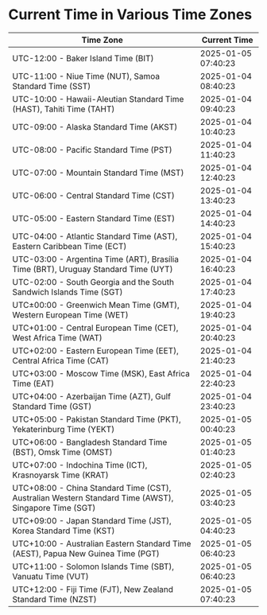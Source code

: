 # Current Time in Various Time Zones

| Time Zone | Current Time |
|-----------|--------------|
| UTC-12:00 - Baker Island Time (BIT) | 2025-01-05 07:40:23 |
| UTC-11:00 - Niue Time (NUT), Samoa Standard Time (SST) | 2025-01-04 08:40:23 |
| UTC-10:00 - Hawaii-Aleutian Standard Time (HAST), Tahiti Time (TAHT) | 2025-01-04 09:40:23 |
| UTC-09:00 - Alaska Standard Time (AKST) | 2025-01-04 10:40:23 |
| UTC-08:00 - Pacific Standard Time (PST) | 2025-01-04 11:40:23 |
| UTC-07:00 - Mountain Standard Time (MST) | 2025-01-04 12:40:23 |
| UTC-06:00 - Central Standard Time (CST) | 2025-01-04 13:40:23 |
| UTC-05:00 - Eastern Standard Time (EST) | 2025-01-04 14:40:23 |
| UTC-04:00 - Atlantic Standard Time (AST), Eastern Caribbean Time (ECT) | 2025-01-04 15:40:23 |
| UTC-03:00 - Argentina Time (ART), Brasília Time (BRT), Uruguay Standard Time (UYT) | 2025-01-04 16:40:23 |
| UTC-02:00 - South Georgia and the South Sandwich Islands Time (SGT) | 2025-01-04 17:40:23 |
| UTC±00:00 - Greenwich Mean Time (GMT), Western European Time (WET) | 2025-01-04 19:40:23 |
| UTC+01:00 - Central European Time (CET), West Africa Time (WAT) | 2025-01-04 20:40:23 |
| UTC+02:00 - Eastern European Time (EET), Central Africa Time (CAT) | 2025-01-04 21:40:23 |
| UTC+03:00 - Moscow Time (MSK), East Africa Time (EAT) | 2025-01-04 22:40:23 |
| UTC+04:00 - Azerbaijan Time (AZT), Gulf Standard Time (GST) | 2025-01-04 23:40:23 |
| UTC+05:00 - Pakistan Standard Time (PKT), Yekaterinburg Time (YEKT) | 2025-01-05 00:40:23 |
| UTC+06:00 - Bangladesh Standard Time (BST), Omsk Time (OMST) | 2025-01-05 01:40:23 |
| UTC+07:00 - Indochina Time (ICT), Krasnoyarsk Time (KRAT) | 2025-01-05 02:40:23 |
| UTC+08:00 - China Standard Time (CST), Australian Western Standard Time (AWST), Singapore Time (SGT) | 2025-01-05 03:40:23 |
| UTC+09:00 - Japan Standard Time (JST), Korea Standard Time (KST) | 2025-01-05 04:40:23 |
| UTC+10:00 - Australian Eastern Standard Time (AEST), Papua New Guinea Time (PGT) | 2025-01-05 06:40:23 |
| UTC+11:00 - Solomon Islands Time (SBT), Vanuatu Time (VUT) | 2025-01-05 06:40:23 |
| UTC+12:00 - Fiji Time (FJT), New Zealand Standard Time (NZST) | 2025-01-05 07:40:23 |
